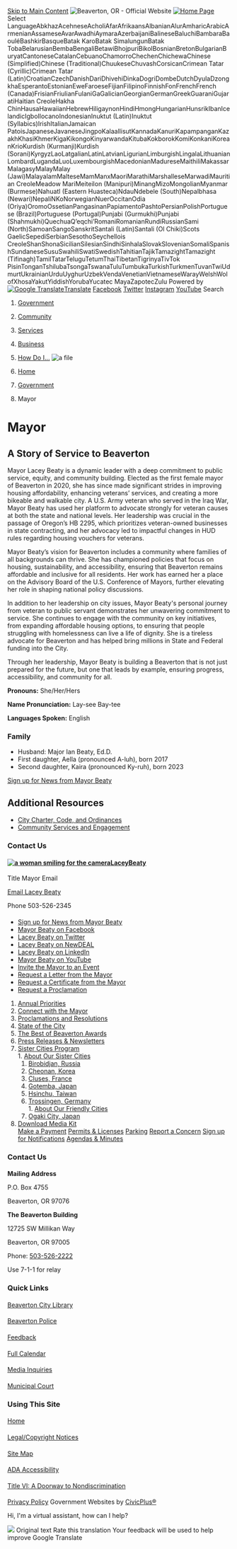   [Skip to Main Content](https://www.beavertonoregon.gov/185/Mayor/)   ![Beaverton, OR - Official Website](images/f37c331bab62ad336d987f8ad9824dd1370c48b4acad4d3393c978772864214e.png)   [![Home Page](images/8de6c92cb9c0e989f1d878fe973f447bbafc281a180c75f533ff2f3ddb31f541.png)](https://www.beavertonoregon.gov/)  Select LanguageAbkhazAcehneseAcholiAfarAfrikaansAlbanianAlurAmharicArabicArmenianAssameseAvarAwadhiAymaraAzerbaijaniBalineseBaluchiBambaraBaouléBashkirBasqueBatak KaroBatak SimalungunBatak TobaBelarusianBembaBengaliBetawiBhojpuriBikolBosnianBretonBulgarianBuryatCantoneseCatalanCebuanoChamorroChechenChichewaChinese (Simplified)Chinese (Traditional)ChuukeseChuvashCorsicanCrimean Tatar (Cyrillic)Crimean Tatar (Latin)CroatianCzechDanishDariDhivehiDinkaDogriDombeDutchDyulaDzongkhaEsperantoEstonianEweFaroeseFijianFilipinoFinnishFonFrenchFrench (Canada)FrisianFriulianFulaniGaGalicianGeorgianGermanGreekGuaraniGujaratiHaitian CreoleHakha ChinHausaHawaiianHebrewHiligaynonHindiHmongHungarianHunsrikIbanIcelandicIgboIlocanoIndonesianInuktut (Latin)Inuktut (Syllabics)IrishItalianJamaican PatoisJapaneseJavaneseJingpoKalaallisutKannadaKanuriKapampanganKazakhKhasiKhmerKigaKikongoKinyarwandaKitubaKokborokKomiKonkaniKoreanKrioKurdish (Kurmanji)Kurdish (Sorani)KyrgyzLaoLatgalianLatinLatvianLigurianLimburgishLingalaLithuanianLombardLugandaLuoLuxembourgishMacedonianMadureseMaithiliMakassarMalagasyMalayMalay (Jawi)MalayalamMalteseMamManxMaoriMarathiMarshalleseMarwadiMauritian CreoleMeadow MariMeiteilon (Manipuri)MinangMizoMongolianMyanmar (Burmese)Nahuatl (Eastern Huasteca)NdauNdebele (South)Nepalbhasa (Newari)NepaliNKoNorwegianNuerOccitanOdia (Oriya)OromoOssetianPangasinanPapiamentoPashtoPersianPolishPortuguese (Brazil)Portuguese (Portugal)Punjabi (Gurmukhi)Punjabi (Shahmukhi)QuechuaQʼeqchiʼRomaniRomanianRundiRussianSami (North)SamoanSangoSanskritSantali (Latin)Santali (Ol Chiki)Scots GaelicSepediSerbianSesothoSeychellois CreoleShanShonaSicilianSilesianSindhiSinhalaSlovakSlovenianSomaliSpanishSundaneseSusuSwahiliSwatiSwedishTahitianTajikTamazightTamazight (Tifinagh)TamilTatarTeluguTetumThaiTibetanTigrinyaTivTok PisinTonganTshilubaTsongaTswanaTuluTumbukaTurkishTurkmenTuvanTwiUdmurtUkrainianUrduUyghurUzbekVendaVenetianVietnameseWarayWelshWolofXhosaYakutYiddishYorubaYucatec MayaZapotecZulu Powered by  [![Google Translate](images/3f3f3a8d0882c4edd13c1755632554f3042dd0f45af91da1e753b94d76c2513f.png)Translate](https://translate.google.com/)   [Facebook](https://www.beavertonoregon.gov/facebook)   [Twitter](https://www.beavertonoregon.gov/twitter)   [Instagram](https://www.beavertonoregon.gov/instagram)   [YouTube](https://www.beavertonoregon.gov/youtube)  Search 

 1.  [Government](https://www.beavertonoregon.gov/27/Government) 
 1.  [Community](https://www.beavertonoregon.gov/31/Community) 
 1.  [Services](https://www.beavertonoregon.gov/101/Services) 
 1.  [Business](https://www.beavertonoregon.gov/35/Business) 
 1.  [How Do I...](https://www.beavertonoregon.gov/9/How-Do-I) 
  ![a file](images/d59a12e03ae5fa74ba38831fc9a52620475e33e0963784cab308f25d1fecc4e4.jpg)  

 1.  [Home](https://www.beavertonoregon.gov/) 
 1.  [Government](https://www.beavertonoregon.gov/27/Government) 
 1. Mayor

# Mayor

#### 

## A Story of Service to Beaverton

Mayor Lacey Beaty is a dynamic leader with a deep commitment to public service, equity, and community building. Elected as the first female mayor of Beaverton in 2020, she has since made significant strides in improving housing affordability, enhancing veterans’ services, and creating a more bikeable and walkable city. A U.S. Army veteran who served in the Iraq War, Mayor Beaty has used her platform to advocate strongly for veteran causes at both the state and national levels. Her leadership was crucial in the passage of Oregon’s HB 2295, which prioritizes veteran-owned businesses in state contracting, and her advocacy led to impactful changes in HUD rules regarding housing vouchers for veterans.

Mayor Beaty’s vision for Beaverton includes a community where families of all backgrounds can thrive. She has championed policies that focus on housing, sustainability, and accessibility, ensuring that Beaverton remains affordable and inclusive for all residents. Her work has earned her a place on the Advisory Board of the U.S. Conference of Mayors, further elevating her role in shaping national policy discussions.

In addition to her leadership on city issues, Mayor Beaty's personal journey from veteran to public servant demonstrates her unwavering commitment to service. She continues to engage with the community on key initiatives, from expanding affordable housing options, to ensuring that people struggling with homelessness can live a life of dignity. She is a tireless advocate for Beaverton and has helped bring millions in State and Federal funding into the City.

Through her leadership, Mayor Beaty is building a Beaverton that is not just prepared for the future, but one that leads by example, ensuring progress, accessibility, and community for all.

 __Pronouns:__ She/Her/Hers

 __Name Pronunciation:__ Lay-see Bay-tee

 __Languages Spoken:__ English

### Family

 * Husband: Major Ian Beaty, Ed.D.
 * First daughter, Aella (pronounced A-luh), born 2017
 * Second daughter, Kaira (pronounced Ky-ruh), born 2023

 [Sign up for News from Mayor Beaty](https://beavertonoregon.us1.list-manage.com/subscribe?u=e41082560be796daeb5d258d5&id=f7ad121046) 

## Additional Resources

 *  [City Charter, Code, and Ordinances](https://www.beavertonoregon.gov/164/City-Charter-City-Code) 
 *  [Community Services and Engagement](https://www.beavertonoregon.gov/207/Community-Services-Engagement) 

### Contact Us

####  [![a woman smiling for the camera](images/b046fd848cf5c43dc0eda686d6d1ac173a10336fde46ed561b44118de1023130.jpg)LaceyBeaty](https://www.beavertonoregon.gov/185/Mayor?contentId=b524e210-be65-4950-89dc-01fb6f0c79d8) 

 Title Mayor Email 

 [Email Lacey Beaty](mailto:lbeaty@beavertonoregon.gov) 

 Phone 503-526-2345 

#### 

 *  [Sign up for News from Mayor Beaty](http://eepurl.com/hv-BkL) 
 *  [Mayor Beaty on Facebook](https://www.facebook.com/MayorLaceyBeaty) 
 *  [Lacey Beaty on Twitter](https://twitter.com/laceybeaty?ref_src=twsrc%5Egoogle%7Ctwcamp%5Eserp%7Ctwgr%5Eauthor) 
 *  [Lacey Beaty on NewDEAL](https://newdealleaders.org/leaders/lacey-beaty/) 
 *  [Lacey Beaty on LinkedIn](https://www.linkedin.com/in/laceybeaty) 
 *  [Mayor Beaty on YouTube](https://www.youtube.com/channel/UCFArn_Nali_1CHmDtNenufQ) 
 *  [Invite the Mayor to an Event](https://beavertonoregon-city.app.transform.civicplus.com/forms/24394) 
 *  [Request a Letter from the Mayor](https://beavertonoregon-city.app.transform.civicplus.com/forms/24396) 
 *  [Request a Certificate from the Mayor](https://beavertonoregon-city.app.transform.civicplus.com/forms/24397) 
 *  [Request a Proclamation](https://beavertonoregon-city.app.transform.civicplus.com/forms/24398) 

 1.   [Annual Priorities](https://www.beavertonoregon.gov/1095/City-Council-Goals-Priorities)  
 1.   [Connect with the Mayor](https://www.beavertonoregon.gov/197/Connect-with-the-Mayor)  
 1.   [Proclamations and Resolutions](https://www.beavertonoregon.gov/204/Proclamations-and-Resolutions)  
 1.   [State of the City](https://www.beavertonoregon.gov/544/State-of-the-City)  
 1.   [The Best of Beaverton Awards](https://www.beavertonoregon.gov/196/The-Best-of-Beaverton-Awards)  
 1.   [Press Releases & Newsletters](https://www.beavertonoregon.gov/1306/Press-Releases-Newsletters)  
 1.   [Sister Cities Program](https://www.beavertonoregon.gov/523/Sister-Cities-Program)  [](https://www.beavertonoregon.gov/185/Mayor/)  
    1.   [About Our Sister Cities](https://www.beavertonoregon.gov/526/About-Our-Sister-Cities)  [](https://www.beavertonoregon.gov/185/Mayor/)  
       1.   [Birobidjan, Russia](https://www.beavertonoregon.gov/530/Birobidjan-Russia)  
       1.   [Cheonan, Korea](https://www.beavertonoregon.gov/531/Cheonan-Korea)  
       1.   [Cluses, France](https://www.beavertonoregon.gov/533/Cluses-France)  
       1.   [Gotemba, Japan](https://www.beavertonoregon.gov/535/Gotemba-Japan)  
       1.   [Hsinchu, Taiwan](https://www.beavertonoregon.gov/1070/Hsinchu-Taiwan)  
       1.   [Trossingen, Germany](https://www.beavertonoregon.gov/1075/Trossingen-Germany)  
    1.   [About Our Friendly Cities](https://www.beavertonoregon.gov/528/About-Our-Friendly-Cities)  [](https://www.beavertonoregon.gov/185/Mayor/)  
       1.   [Ogaki City, Japan](https://www.beavertonoregon.gov/529/Ogaki-City-Japan)  
 1.   [Download Media Kit](https://www.beavertonoregon.gov/asset/0cc4c786-e481-4da4-99d2-69ef5a339667)  
  [Make a Payment](https://www.beavertonoregon.gov/1193/Pay)   [Permits & Licenses](https://www.beavertonoregon.gov/1112/Permits-Licenses)   [Parking](https://www.beavertonoregon.gov/333/Parking)   [Report a Concern](https://www.beavertonoregon.gov/1076/Report-a-Problem)   [Sign up for Notifications](https://www.beavertonoregon.gov/1605/My-Portal)   [Agendas & Minutes](https://www.beavertonoregon.gov/1209/Agendas-Minutes)  

### Contact Us

#### 

 __Mailing Address__ 

P.O. Box 4755

Beaverton, OR 97076

 __The Beaverton Building__ 

12725 SW Millikan Way

Beaverton, OR 97005

Phone: [503-526-2222]() 

Use 7-1-1 for relay

### Quick Links

#### 

  [Beaverton City Library](https://www.beavertonlibrary.org/)  

#### 

  [Beaverton Police](https://www.beavertonpolice.org/)  

#### 

  [Feedback](https://www.beavertonoregon.gov/webfeedback)  

#### 

  [Full Calendar](https://www.beavertonoregon.gov/1197/Community-Events)  

#### 

  [Media Inquiries](https://www.beavertonoregon.gov/484/Media-Inquiries)  

#### 

  [Municipal Court](https://www.beavertonoregon.gov/641/Municipal-Court)  

### Using This Site

#### 

  [Home](https://www.beavertonoregon.gov/)  

#### 

  [Legal/Copyright Notices](https://www.beavertonoregon.gov/legal)  

#### 

  [Site Map](https://www.beavertonoregon.gov/sitemap)  

#### 

  [ADA Accessibility](https://www.beavertonoregon.gov/ada)  

#### 

  [Title VI: A Doorway to Nondiscrimination](https://www.beavertonoregon.gov/titlevi)  

#### 

  [Privacy Policy](https://www.beavertonoregon.gov/privacy)  Government Websites by [CivicPlus®](https://connect.civicplus.com/referral)  

Hi, I'm a virtual assistant, how can I help?

  ![](https://fonts.gstatic.com/s/i/productlogos/translate/v14/24px.svg)  Original text Rate this translation Your feedback will be used to help improve Google Translate 